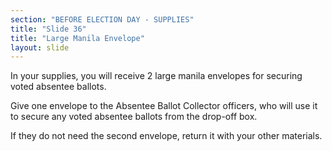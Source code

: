 ```yaml
---
section: "BEFORE ELECTION DAY - SUPPLIES"
title: "Slide 36"
title: "Large Manila Envelope"
layout: slide
---
```


In your supplies, you will receive 2 large manila envelopes for securing voted absentee ballots.

Give one envelope to the Absentee Ballot Collector officers, who will use it to secure any voted absentee ballots from the drop-off box.

If they do not need the second envelope, return it with your other materials.




